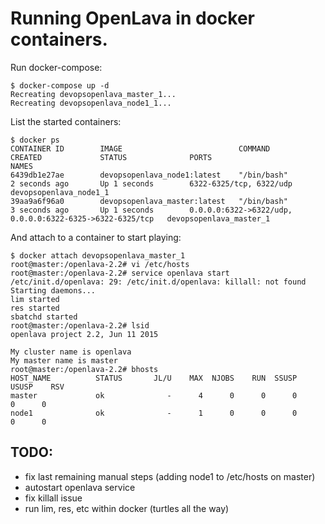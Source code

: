 
# Running OpenLava in docker containers.

Run docker-compose: 

    $ docker-compose up -d
    Recreating devopsopenlava_master_1...
    Recreating devopsopenlava_node1_1...

List the started containers:

    $ docker ps
    CONTAINER ID        IMAGE                          COMMAND             CREATED             STATUS              PORTS                                                      NAMES
    6439db1e27ae        devopsopenlava_node1:latest    "/bin/bash"         2 seconds ago       Up 1 seconds        6322-6325/tcp, 6322/udp                                    devopsopenlava_node1_1    
    39aa9a6f96a0        devopsopenlava_master:latest   "/bin/bash"         3 seconds ago       Up 1 seconds        0.0.0.0:6322->6322/udp, 0.0.0.0:6322-6325->6322-6325/tcp   devopsopenlava_master_1   

And attach to a container to start playing:

    $ docker attach devopsopenlava_master_1
    root@master:/openlava-2.2# vi /etc/hosts 
    root@master:/openlava-2.2# service openlava start
    /etc/init.d/openlava: 29: /etc/init.d/openlava: killall: not found
    Starting daemons...
    lim started
    res started
    sbatchd started
    root@master:/openlava-2.2# lsid
    openlava project 2.2, Jun 11 2015

    My cluster name is openlava
    My master name is master
    root@master:/openlava-2.2# bhosts
    HOST_NAME          STATUS       JL/U    MAX  NJOBS    RUN  SSUSP  USUSP    RSV 
    master             ok              -      4      0      0      0      0      0
    node1              ok              -      1      0      0      0      0      0

## TODO:

 * fix last remaining manual steps (adding node1 to /etc/hosts on master)
 * autostart openlava service
 * fix killall issue
 * run lim, res, etc within docker (turtles all the way)

